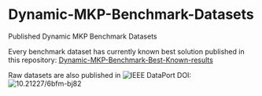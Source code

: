 # Dynamic-MKP-Benchmark-Datasets
Published Dynamic MKP Benchmark Datasets

Every benchmark dataset has currently known best solution published in this repository: [Dynamic-MKP-Benchmark-Best-Known-results](https://github.com/jonasska/Dynamic-MKP-Benchmark-Best-Known-results)

Raw datasets are also published in ![IEEE DataPort](https://ieee-dataport.org/documents/dynamic-mkp-benchmark-datasets) DOI: ![10.21227/6bfm-bj82](https://dx.doi.org/10.21227/6bfm-bj82)
